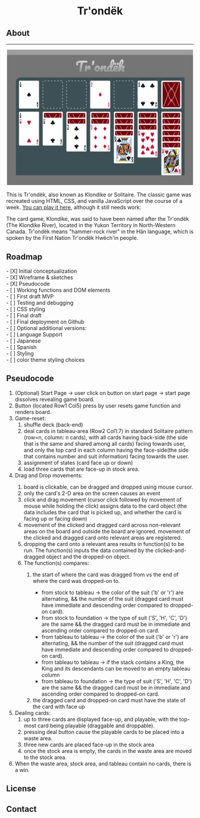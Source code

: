 <h1 align="center"> Tr'ondëk </h1>

<h2>About</h2>
<hr>
<div align="center"> <img src="README_files/prototype-01.png" width='500'></div>

This is Tr'ondëk, also known as Klondike or Solitaire. 
The classic game was recreated using HTML, CSS, and vanilla JavaScript over the course of a week. 
<a href="https://yutaokkots.github.io/2023-solitaire/">You can play it here</a>, although it still needs work: 

The card game, Klondike, was said to have been named after the Tr'ondëk (The Klondike River), located in the Yukon Territory in North-Western Canada. 
Tr'ondëk means "hammer-rock river" in the Hän language, which is spoken by the First Nation Tr'ondëk Hwëch'in people. 

<h2>Roadmap</h2>
- [X] Initial conceptualization<br>
- [X] Wireframe & sketches<br>
- [X] Pseudocode<br>
- [ ] Working functions and DOM elements<br>
- [ ] First draft MVP<br>
- [ ] Testing and debugging<br>
- [ ] CSS styling<br>
- [ ] Final draft<br>
- [ ] Final deployment on Github<br>
- [ ] Optional additional versions:<br>
    - [ ] Language Support<br>
      - [ ] Japanese<br>
      - [ ] Spanish<br>
    - [ ] Styling<br>
      - [ ] color theme styling choices<br>

<h2>Pseudocode</h2>
<ol>
<li>(Optional) Start Page -> user click on button on start page -> start page dissolves revealing game board.</li>
<li>Button (located Row1 Col5) press by user resets game function and renders board.</li>
<li>Game-reset:
    <ol>
    <li>shuffle deck (back-end)</li>
    <li>deal cards in tableau-area (Row2 Col1:7) in standard Solitaire pattern (row=n, column: n cards), with all cards having back-side (the side that is the same and shared among all cards) facing towards user, and only the top card in each column having the face-side(the side that contains number and suit information) facing towards the user.</li>
    <li>assignment of states (card face up or down)</li>
    <li>load three cards that are face-up in stock area.</li>
    </ol></li>
<li>Drag and Drop movements:</li>
    <ol>
    <li>board is clickable, can be dragged and dropped using mouse cursor.</li>
    <li>only the card's 2-D area on the screen causes an event </li>
    <li>click and drag movement (cursor click followed by movement of mouse while holding the click) assigns data to the card object (the data includes the card that is picked up, and whether the card is facing up or facing down)</li>
    <li>movement of the clicked and dragged card across non-relevant areas on the board and outside the board are ignored. movement of the clicked and dragged card onto relevant areas are registered.</li>
    <li>dropping the card onto a relevant area results in function(s) to be run. The function(s) inputs the data contained by the clicked-and-dragged object and the dropped-on object.</li>
    <li>The function(s) compares:</li>
        <ol>
        <li>the start of where the card was dragged from vs the end of where the card was dropped-on to.</li>
            <ul>
            <li>from stock to tableau -> the color of the suit ('b' or 'r') are alternating, && the number of the suit (dragged card must have immediate and descending order compared to dropped-on card).</li>
            <li>from stock to foundation -> the type of suit ('S', 'H', 'C', 'D') are the same && the dragged card must be in immediate and ascending order compared to dropped-on card.</li>
            <li>from tableau to tableau -> the color of the suit ('b' or 'r') are alternating, && the number of the suit (dragged card must have immediate and descending order compared to dropped-on card).</li>
            <li>from tableau to tableau -> if the stack contains a King, the King and its descendants can be moved to an empty tableau column </li>
            <li>from tableau to foundation -> the type of suit ('S', 'H', 'C', 'D') are the same && the dragged card must be in immediate and ascending order compared to dropped-on card.</li>
            </ul>
        <li>the dragged card and dropped-on card must have the state of the card with face up</li>
            </ol> 
    </ol>
<li>Dealing cards:
    <ol>
    <li>up to three cards are displayed face-up, and playable, with the top-most card being playable (draggable and droppable).</li>
    <li>pressing deal button cause the playable cards to be placed into a waste area.</li>
    <li>three new cards are placed face-up in the stock area</li>
    <li>once the stock area is empty, the cards in the waste area are moved to the stock area.</li>
    </ol></li>
<li>When the waste area, stock area, and tableau contain no cards, there is a win. </li>
</ol>

<h2>License</h2>

<h2>Contact</h2>
